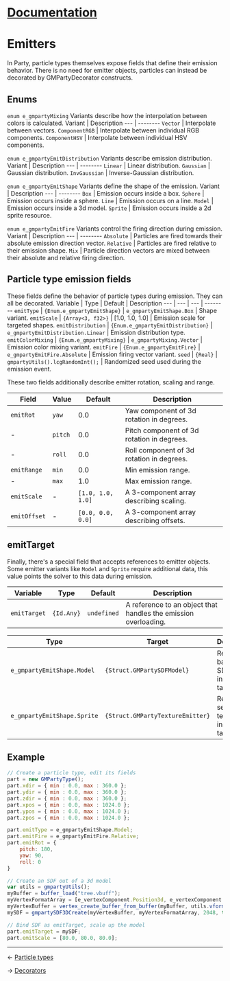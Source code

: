 ﻿# [Documentation](../documentation.md)
# Emitters
In Party, particle types themselves expose fields that define their emission behavior. There is no need for emitter objects, particles can instead be decorated by GMPartyDecorator constructs.

## Enums
`enum e_gmpartyMixing`
Variants describe how the interpolation between colors is calculated.
Variant | Description
--- | --------
`Vector` | Interpolate between vectors.
`ComponentRGB` | Interpolate between individual RGB components.
`ComponentHSV` | Interpolate between individual HSV components.

`enum e_gmpartyEmitDistribution`
Variants describe emission distribution.
Variant | Description
--- | --------
`Linear` | Linear distribution.
`Gaussian` | Gaussian distribution.
`InvGaussian` | Inverse-Gaussian distribution.

`enum e_gmpartyEmitShape`
Variants define the shape of the emission.
Variant | Description
--- | --------
`Box` | Emission occurs inside a box.
`Sphere` | Emission occurs inside a sphere.
`Line` | Emission occurs on a line.
`Model` | Emission occurs inside a 3d model.
`Sprite` | Emission occurs inside a 2d sprite resource.


`enum e_gmpartyEmitFire`
Variants control the firing direction during emission.
Variant | Description
--- | --------
`Absolute` | Particles are fired towards their absolute emission direction vector.
`Relative` | Particles are fired relative to their emission shape.
`Mix` | Particle direction vectors are mixed between their absolute and relative firing direction.

## Particle type emission fields
These fields define the behavior of particle types during emission. They can all be decorated.
Variable | Type | Default | Description
--- | --- | --- | --------
`emitType` | `{Enum.e_gmpartyEmitShape}` | `e_gmpartyEmitShape.Box` | Shape variant.
`emitScale` | `{Array<3, f32>}` | [1.0, 1.0, 1.0] | Emission scale for targeted shapes.
`emitDistribution` | `{Enum.e_gmpartyEmitDistribution}` | `e_gmpartyEmitDistribution.Linear` | Emission distribution type.
`emitColorMixing` | `{Enum.e_gmpartyMixing}` | `e_gmpartyMixing.Vector` | Emission color mixing variant.
`emitFire` | `{Enum.e_gmpartyEmitFire}` | `e_gmpartyEmitFire.Absolute` | Emission firing vector variant.
`seed` | `{Real}` | `gmpartyUtils().lcgRandomInt();` | Randomized seed used during the emission event.

These two fields additionally describe emitter rotation, scaling and range.

Field | Value | Default | Description
--- | --- | --- | --------
`emitRot` | `yaw` | 0.0 | Yaw component of 3d rotation in degrees.
- | `pitch` | 0.0 | Pitch component of 3d rotation in degrees.
- | `roll` | 0.0 | Roll component of 3d rotation in degrees.
`emitRange` | `min` | 0.0 | Min emission range.
- | `max` | 1.0 | Max emission range.
`emitScale` | - | `[1.0, 1.0, 1.0]` | A 3-component array describing scaling.
`emitOffset` | - | `[0.0, 0.0, 0.0]` | A 3-component array describing offsets.

## emitTarget

Finally, there's a special field that accepts references to emitter objects. Some emitter variants like `Model` and `Sprite` require additional data, this value points the solver to this data during emission.

Variable | Type | Default | Description
--- | --- | --- | --------
`emitTarget` | `{Id.Any}` | `undefined` | A reference to an object that handles the emission overloading.

Type | Target | Description
--- | --- | ------
`e_gmpartyEmitShape.Model` | `{Struct.GMPartySDFModel}` | Requires a baked 3d SDF as input target.
`e_gmpartyEmitShape.Sprite` | `{Struct.GMPartyTextureEmitter}` | Requires a seeded 2d texture as input target.

## Example
```js
// Create a particle type, edit its fields
part = new GMPartyType();
part.xdir = { min : 0.0, max : 360.0 };
part.ydir = { min : 0.0, max : 360.0 };
part.zdir = { min : 0.0, max : 360.0 };
part.xpos = { min : 0.0, max : 1024.0 };
part.ypos = { min : 0.0, max : 1024.0 };
part.zpos = { min : 0.0, max : 1024.0 };

part.emitType = e_gmpartyEmitShape.Model;
part.emitFire = e_gmpartyEmitFire.Relative;
part.emitRot = {
	pitch: 180,
	yaw: 90,
	roll: 0
}

// Create an SDF out of a 3d model
var utils = gmpartyUtils();
myBuffer = buffer_load("tree.vbuff");
myVertexFormatArray = [e_vertexComponent.Position3d, e_vertexComponent.Normal, e_vertexComponent.Color];
myVertexBuffer = vertex_create_buffer_from_buffer(myBuffer, utils.vformatCache(myVertexFormatArray) );
mySDF = gmpartySDF3DCreate(myVertexBuffer, myVertexFormatArray, 2048, true, true);

// Bind SDF as emitTarget, scale up the model
part.emitTarget = mySDF;
part.emitScale = [80.0, 80.0, 80.0];
```
---
<- [Particle types](types.md)

-> [Decorators](decorators.md)

